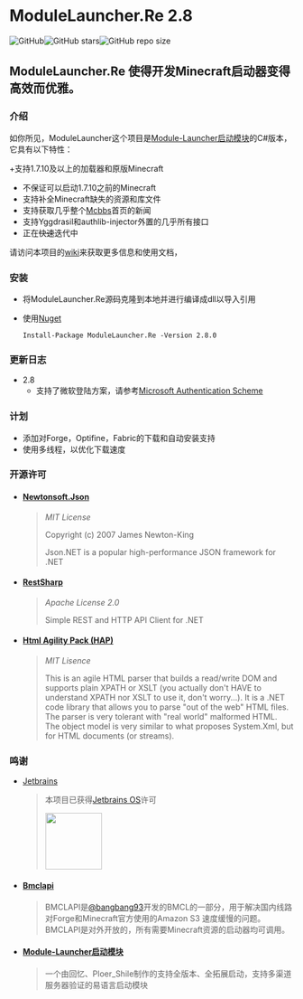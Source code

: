 # ModuleLauncher.Re 2.8

![GitHub](https://img.shields.io/github/license/AHpxChina/ModuleLauncher.RE?logo=github&style=for-the-badge)![GitHub stars](https://img.shields.io/github/stars/AHpxChina/ModuleLauncher.RE?logo=github&style=for-the-badge)![GitHub repo size](https://img.shields.io/github/repo-size/AHpxChina/ModuleLauncher.RE?logo=github&style=for-the-badge)

ModuleLauncher.Re 使得开发Minecraft启动器变得高效而优雅。
---------------------------------------------------------

### 介绍

如你所见，ModuleLauncher这个项目是[Module-Launcher启动模块](https://www.mcbbs.net/thread-815868-1-1.html)的C#版本，它具有以下特性：

+支持1.7.10及以上的加载器和原版Minecraft
  + 不保证可以启动1.7.10之前的Minecraft
+ 支持补全Minecraft缺失的资源和库文件
+ 支持获取几乎整个[Mcbbs](https://www.mcbbs.net)首页的新闻
+ 支持Yggdrasil和authlib-injector外置的几乎所有接口
+ 正在~~快速~~迭代中

请访问本项目的[wiki](https://github.com/AHpxChina/ModuleLauncher.Re/wiki)来获取更多信息和使用文档，

### 安装

+ 将ModuleLauncher.Re源码克隆到本地并进行编译成dll以导入引用
+ 使用[Nuget](https://www.nuget.org/packages/ModuleLauncher.Re/2.8.0)

  ```
  Install-Package ModuleLauncher.Re -Version 2.8.0
  ```

### 更新日志

+ 2.8
  + 支持了微软登陆方案，请参考[Microsoft Authentication Scheme](https://wiki.vg/Microsoft_Authentication_Scheme)

### 计划

+ 添加对Forge，Optifine，Fabric的下载和自动安装支持
+ 使用多线程，以优化下载速度

### 开源许可

+ #### [ Newtonsoft.Json](https://github.com/JamesNK/Newtonsoft.Json)

  > *MIT License*
  >
  > Copyright (c) 2007 James Newton-King
  >
  > Json.NET is a popular high-performance JSON framework for .NET
  >
+ #### [RestSharp](https://github.com/restsharp/RestSharp)

  > *Apache License 2.0*
  >
  > Simple REST and HTTP API Client for .NET
  >
+ #### [Html Agility Pack (HAP)](https://github.com/zzzprojects/html-agility-pack)

  > *MIT Lisence*
  >
  > This is an agile HTML parser that builds a read/write DOM and supports plain XPATH or XSLT (you actually don't HAVE to understand XPATH nor XSLT to use it, don't worry...). It is a .NET code library that allows you to parse "out of the web" HTML files. The parser is very tolerant with "real world" malformed HTML. The object model is very similar to what proposes System.Xml, but for HTML documents (or streams).
  >

### 鸣谢

+ [Jetbrains](https://www.jetbrains.com/?from=ModuleLauncher.Re)

  > 本项目已获得[Jetbrains OS](https://www.jetbrains.com/shop/eform/opensource)许可
  >
  > <img src="https://i.loli.net/2020/11/04/tQDus23pyNWgX57.png" height="100" width=100>
  >
  >
+ #### [Bmclapi](https://bmclapidoc.bangbang93.com/)

  > BMCLAPI是[@bangbang93](http://weibo.com/bangbang93)开发的BMCL的一部分，用于解决国内线路对Forge和Minecraft官方使用的Amazon S3 速度缓慢的问题。BMCLAPI是对外开放的，所有需要Minecraft资源的启动器均可调用。
  >
+ #### [Module-Launcher启动模块](https://www.mcbbs.net/thread-815868-1-1.html)

  > 一个由回忆、Ploer_Shile制作的支持全版本、全拓展启动，支持多渠道服务器验证的易语言启动模块
  >
